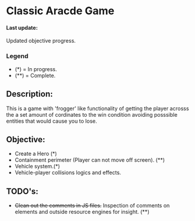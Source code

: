 # Classic Aracde Game

#### Last update: 
Updated objective progress.

### Legend
- (*) = In progress.
- (**) = Complete.

## Description:

This is a game with 'frogger' like functionality of getting the player acrosss the a set amount of cordinates to the win condition avoiding posssible entities that would cause you to lose.

## Objective:
- Create a Hero (*)
- Containment perimeter (Player can not move off screen). (**)
- Vehicle system.(*)
- Vehicle-player collisions logics and effects.

## TODO's:
- ~~Clean out the comments in JS files.~~ Inspection of comments on elements and outside resource engines for insight. (**)